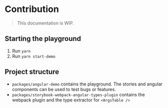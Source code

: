 # Contribution

> This documentation is WIP.

## Starting the playground

1) Run `yarn`
2) Run `yarn start-demo`

## Project structure

- `packages/angular-demo` contains the playground. The stories and angular components can be used to test bugs or features.
- `packages/storybook-webpack-angular-types-plugin` contains the webpack plugin and the type extractor for `<ArgsTable />`
